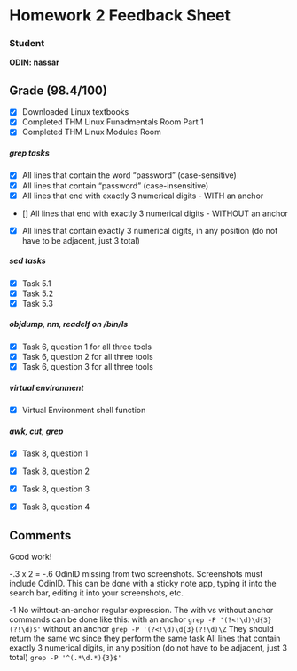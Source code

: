 # Homework 2 Feedback Sheet

### Student

**ODIN: nassar**

## Grade (98.4/100)

- [x] Downloaded Linux textbooks
- [x] Completed THM Linux Funadmentals Room Part 1
- [x] Completed THM Linux Modules Room 
##### grep tasks
- [x] All lines that contain the word “password” (case-sensitive)
- [x] All lines that contain “password” (case-insensitive)
- [x] All lines that end with exactly 3 numerical digits - WITH an anchor
- [] All lines that end with exactly 3 numerical digits - WITHOUT an anchor
- [x] All lines that contain exactly 3 numerical digits, in any position (do not have to be adjacent, just 3 total)
##### sed tasks
- [x] Task 5.1
- [x] Task 5.2
- [x] Task 5.3
##### objdump, nm, readelf on /bin/ls
- [x] Task 6, question 1 for all three tools
- [x] Task 6, question 2 for all three tools
- [x] Task 6, question 3 for all three tools
##### virtual environment
- [x] Virtual Environment shell function
##### awk, cut, grep
- [x] Task 8, question 1
- [x] Task 8, question 2 
- [x] Task 8, question 3 
- [x] Task 8, question 4


## Comments
Good work!

-.3 x 2 = -.6 OdinID missing from two screenshots. Screenshots must include OdinID. This can be done with a sticky note app, typing it into the search bar, editing it into your screenshots, etc.

-1 No wihtout-an-anchor regular expression.
The with vs without anchor commands can be done like this:
with an anchor `grep -P '(?<!\d)\d{3}(?!\d)$'`
without an anchor `grep -P '(?<!\d)\d{3}(?!\d)\Z`
They should return the same wc since they perform the same task
All lines that contain exactly 3 numerical digits, in any position (do not have to be adjacent, just 3 total) `grep -P '^(.*\d.*){3}$'`


